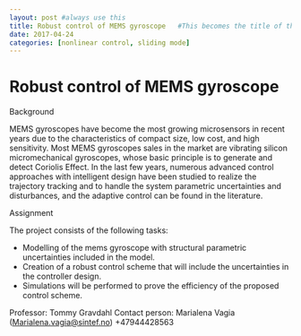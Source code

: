 ```yaml
---
layout: post #always use this
title: Robust control of MEMS gyroscope   #This becomes the title of the page
date: 2017-04-24
categories: [nonlinear control, sliding mode]
---
```

# Robust control of MEMS gyroscope #

Background

MEMS gyroscopes have become the most growing microsensors in recent years due to the characteristics of compact size, low cost, and high sensitivity. Most MEMS gyroscopes sales in the market are vibrating silicon micromechanical gyroscopes, whose basic principle is to generate and detect Coriolis Effect. In the last few years, numerous advanced control approaches with intelligent design have been studied to realize the trajectory tracking and to handle the system parametric uncertainties and disturbances, and the adaptive control can be found in the literature. 


Assignment

The project consists of the following tasks:
* Modelling of the mems gyroscope with structural parametric uncertainties included in the model.
* Creation of a robust control scheme that will include the uncertainties in the controller design. 
* Simulations will be performed to prove the efficiency of the proposed control scheme.

Professor: Tommy Gravdahl
Contact person: Marialena Vagia (Marialena.vagia@sintef.no) +47944428563
